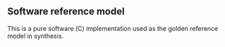 ## Software reference model

This is a pure software (C) implementation used as the golden reference model in synthesis.

